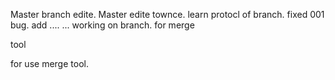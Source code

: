 Master branch edite.
Master edite townce.
learn protocl of branch.
fixed 001 bug.
add .... ...
working on branch.
for merge 


tool

for use merge tool.

